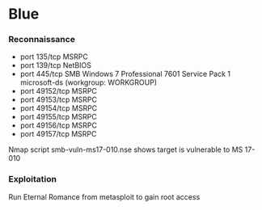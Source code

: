 # Blue

### Reconnaissance

- port 135/tcp MSRPC
- port 139/tcp NetBIOS
- port 445/tcp SMB Windows 7 Professional 7601 Service Pack 1 microsoft-ds (workgroup: WORKGROUP)
- port 49152/tcp MSRPC
- port 49153/tcp MSRPC
- port 49154/tcp MSRPC
- port 49155/tcp MSRPC
- port 49156/tcp MSRPC
- port 49157/tcp MSRPC

Nmap script smb-vuln-ms17-010.nse shows target is vulnerable to MS 17-010

### Exploitation

Run Eternal Romance from metasploit to gain root access

